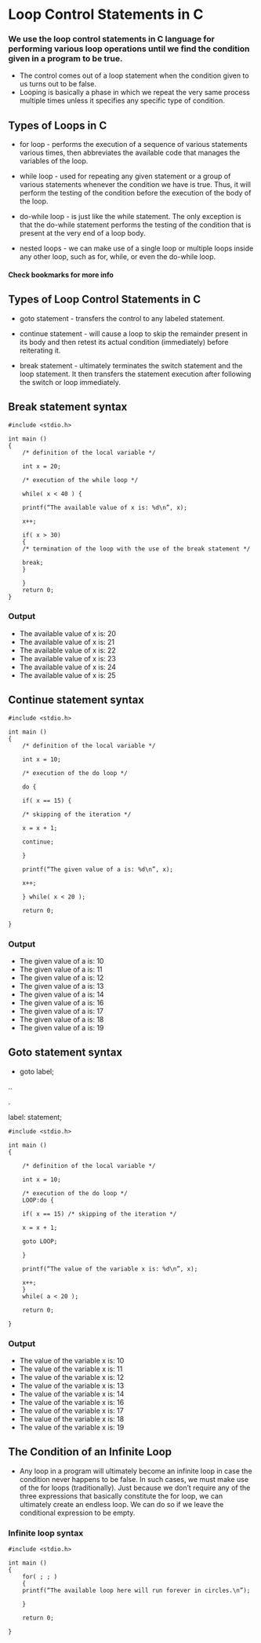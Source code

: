 # Loop Control Statements in C

### We use the loop control statements in C language for performing various loop operations until we find the condition given in a program to be true. 

* The control comes out of a loop statement when the condition given to us turns out to be false.
* Looping is basically a phase in which we repeat the very same process multiple times unless it specifies any specific type of condition.

## Types of Loops in C

* for loop - performs the execution of a sequence of various statements various times, then abbreviates the available code that manages the variables of the loop.

* while loop - used for repeating any given statement or a group of various statements whenever the condition we have is true. Thus, it will perform the testing of the condition before the execution of the body of the loop.

* do-while loop - is just like the while statement. The only exception is that the do-while statement performs the testing of the condition that is present at the very end of a loop body.
 
* nested loops - we can make use of a single loop or multiple loops inside any other loop, such as for, while, or even the do-while loop.

#### Check bookmarks for more info
 
## Types of Loop Control Statements in C

* goto statement - transfers the control to any labeled statement.

* continue statement - will cause a loop to skip the remainder present in its body and then retest its actual condition (immediately) before reiterating it.

* break statement - ultimately terminates the switch statement and the loop statement. It then transfers the statement execution after following the switch or loop immediately.

## Break statement syntax 
~~~~
#include <stdio.h>

int main () 
{
	/* definition of the local variable */

	int x = 20;

	/* execution of the while loop */

	while( x < 40 ) {

	printf(“The available value of x is: %d\n”, x);

	x++;

	if( x > 30) 
	{
	/* termination of the loop with the use of the break statement */

	break;
	}

	}
	return 0;
}
~~~~

### Output
* The available value of x is: 20
* The available value of x is: 21
* The available value of x is: 22
* The available value of x is: 23
* The available value of x is: 24
* The available value of x is: 25

## Continue statement syntax
~~~~
#include <stdio.h>

int main () 
{
	/* definition of the local variable */

	int x = 10;

	/* execution of the do loop */

	do {

	if( x == 15) {

	/* skipping of the iteration */

	x = x + 1;

	continue;

	}	

	printf(“The given value of a is: %d\n”, x);

	x++;

	} while( x < 20 );

	return 0;

}
~~~~

### Output
* The given value of a is: 10
* The given value of a is: 11
* The given value of a is: 12
* The given value of a is: 13
* The given value of a is: 14
* The given value of a is: 16
* The given value of a is: 17
* The given value of a is: 18
* The given value of a is: 19

## Goto statement syntax

* goto label;

..

.

label: statement;

~~~~
#include <stdio.h>

int main ()
{

	/* definition of the local variable */

	int x = 10;

	/* execution of the do loop */
	LOOP:do {

	if( x == 15) /* skipping of the iteration */

	x = x + 1;

	goto LOOP;

	}

	printf(“The value of the variable x is: %d\n”, x);

	x++;
	}
	while( a < 20 );

	return 0;

}
~~~~

### Output
* The value of the variable x is: 10
* The value of the variable x is: 11
* The value of the variable x is: 12
* The value of the variable x is: 13
* The value of the variable x is: 14
* The value of the variable x is: 16
* The value of the variable x is: 17
* The value of the variable x is: 18
* The value of the variable x is: 19

## The Condition of an Infinite Loop

* Any loop in a program will ultimately become an infinite loop in case the condition never happens to be false. In such cases, we must make use of the for loops (traditionally). Just because we don’t require any of the three expressions that basically constitute the for loop, we can ultimately create an endless loop. We can do so if we leave the conditional expression to be empty.

### Infinite loop syntax
~~~~
#include <stdio.h>

int main () 
{
	for( ; ; ) 
	{
	printf(“The available loop here will run forever in circles.\n”);

	}

	return 0;

}
~~~~
